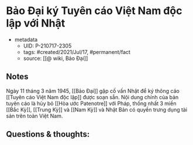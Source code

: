 # Bảo Đại ký Tuyên cáo Việt Nam độc lập với Nhật

- metadata
	- UID: P-210717-2305
	- tags: #created/2021/Jul/17, #permanent/fact 
	- source: [[@ wiki, Bảo Đại]]

## Notes
Ngày 11 tháng 3 năm 1945, [[Bảo Đại]] gặp cố vấn Nhật để ký thông cáo [[Tuyên cáo Việt Nam độc lập]] được soạn sẵn. Nội dung chính của bản tuyên cáo là hủy bỏ [[Hòa ước Patenotre]] với Pháp, thống nhất 3 miền [[Bắc Kỳ]], [[Trung Kỳ]] và [[Nam Kỳ]] và Nhật Bản có quyền trưng dụng tài sản trên toàn Việt Nam.

## Questions & thoughts:
